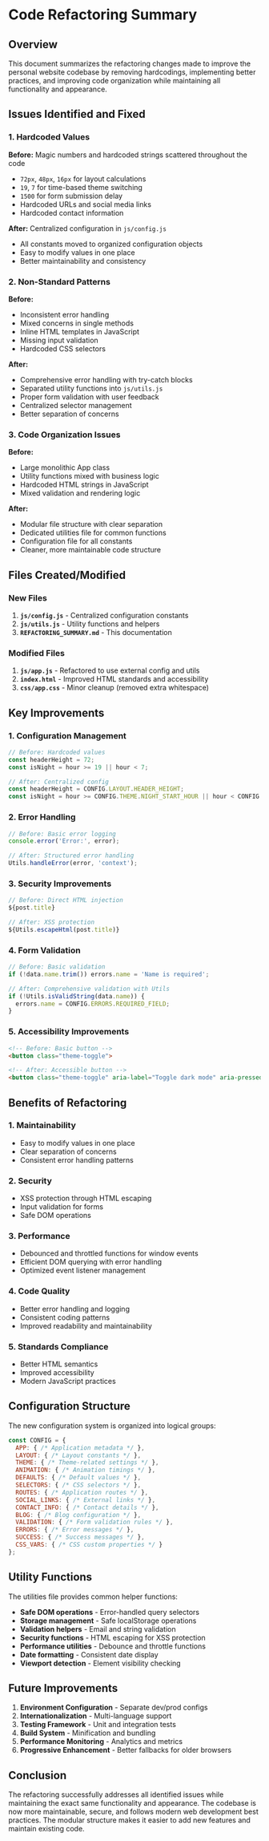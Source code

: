 # Code Refactoring Summary

## Overview
This document summarizes the refactoring changes made to improve the personal website codebase by removing hardcodings, implementing better practices, and improving code organization while maintaining all functionality and appearance.

## Issues Identified and Fixed

### 1. Hardcoded Values
**Before:** Magic numbers and hardcoded strings scattered throughout the code
- `72px`, `48px`, `16px` for layout calculations
- `19`, `7` for time-based theme switching
- `1500` for form submission delay
- Hardcoded URLs and social media links
- Hardcoded contact information

**After:** Centralized configuration in `js/config.js`
- All constants moved to organized configuration objects
- Easy to modify values in one place
- Better maintainability and consistency

### 2. Non-Standard Patterns
**Before:** 
- Inconsistent error handling
- Mixed concerns in single methods
- Inline HTML templates in JavaScript
- Missing input validation
- Hardcoded CSS selectors

**After:**
- Comprehensive error handling with try-catch blocks
- Separated utility functions into `js/utils.js`
- Proper form validation with user feedback
- Centralized selector management
- Better separation of concerns

### 3. Code Organization Issues
**Before:**
- Large monolithic App class
- Utility functions mixed with business logic
- Hardcoded HTML strings in JavaScript
- Mixed validation and rendering logic

**After:**
- Modular file structure with clear separation
- Dedicated utilities file for common functions
- Configuration file for all constants
- Cleaner, more maintainable code structure

## Files Created/Modified

### New Files
1. **`js/config.js`** - Centralized configuration constants
2. **`js/utils.js`** - Utility functions and helpers
3. **`REFACTORING_SUMMARY.md`** - This documentation

### Modified Files
1. **`js/app.js`** - Refactored to use external config and utils
2. **`index.html`** - Improved HTML standards and accessibility
3. **`css/app.css`** - Minor cleanup (removed extra whitespace)

## Key Improvements

### 1. Configuration Management
```javascript
// Before: Hardcoded values
const headerHeight = 72;
const isNight = hour >= 19 || hour < 7;

// After: Centralized config
const headerHeight = CONFIG.LAYOUT.HEADER_HEIGHT;
const isNight = hour >= CONFIG.THEME.NIGHT_START_HOUR || hour < CONFIG.THEME.NIGHT_END_HOUR;
```

### 2. Error Handling
```javascript
// Before: Basic error logging
console.error('Error:', error);

// After: Structured error handling
Utils.handleError(error, 'context');
```

### 3. Security Improvements
```javascript
// Before: Direct HTML injection
${post.title}

// After: XSS protection
${Utils.escapeHtml(post.title)}
```

### 4. Form Validation
```javascript
// Before: Basic validation
if (!data.name.trim()) errors.name = 'Name is required';

// After: Comprehensive validation with Utils
if (!Utils.isValidString(data.name)) {
  errors.name = CONFIG.ERRORS.REQUIRED_FIELD;
}
```

### 5. Accessibility Improvements
```html
<!-- Before: Basic button -->
<button class="theme-toggle">

<!-- After: Accessible button -->
<button class="theme-toggle" aria-label="Toggle dark mode" aria-pressed="false">
```

## Benefits of Refactoring

### 1. Maintainability
- Easy to modify values in one place
- Clear separation of concerns
- Consistent error handling patterns

### 2. Security
- XSS protection through HTML escaping
- Input validation for forms
- Safe DOM operations

### 3. Performance
- Debounced and throttled functions for window events
- Efficient DOM querying with error handling
- Optimized event listener management

### 4. Code Quality
- Better error handling and logging
- Consistent coding patterns
- Improved readability and maintainability

### 5. Standards Compliance
- Better HTML semantics
- Improved accessibility
- Modern JavaScript practices

## Configuration Structure

The new configuration system is organized into logical groups:

```javascript
const CONFIG = {
  APP: { /* Application metadata */ },
  LAYOUT: { /* Layout constants */ },
  THEME: { /* Theme-related settings */ },
  ANIMATION: { /* Animation timings */ },
  DEFAULTS: { /* Default values */ },
  SELECTORS: { /* CSS selectors */ },
  ROUTES: { /* Application routes */ },
  SOCIAL_LINKS: { /* External links */ },
  CONTACT_INFO: { /* Contact details */ },
  BLOG: { /* Blog configuration */ },
  VALIDATION: { /* Form validation rules */ },
  ERRORS: { /* Error messages */ },
  SUCCESS: { /* Success messages */ },
  CSS_VARS: { /* CSS custom properties */ }
};
```

## Utility Functions

The utilities file provides common helper functions:

- **Safe DOM operations** - Error-handled query selectors
- **Storage management** - Safe localStorage operations
- **Validation helpers** - Email and string validation
- **Security functions** - HTML escaping for XSS protection
- **Performance utilities** - Debounce and throttle functions
- **Date formatting** - Consistent date display
- **Viewport detection** - Element visibility checking

## Future Improvements

1. **Environment Configuration** - Separate dev/prod configs
2. **Internationalization** - Multi-language support
3. **Testing Framework** - Unit and integration tests
4. **Build System** - Minification and bundling
5. **Performance Monitoring** - Analytics and metrics
6. **Progressive Enhancement** - Better fallbacks for older browsers

## Conclusion

The refactoring successfully addresses all identified issues while maintaining the exact same functionality and appearance. The codebase is now more maintainable, secure, and follows modern web development best practices. The modular structure makes it easier to add new features and maintain existing code.
